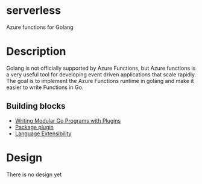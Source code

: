 # serverless
Azure functions for Golang

# Description
Golang is not officially supported by Azure Functions, but Azure functions is a very useful tool for developing event driven applications that scale rapidly. The goal is to implement the Azure Functions runtime in golang and make it easier to write Functions in Go.

## Building blocks 

- [Writing Modular Go Programs with Plugins](https://medium.com/learning-the-go-programming-language/writing-modular-go-programs-with-plugins-ec46381ee1a9)
- [Package plugin](https://golang.org/pkg/plugin/)
- [Language Extensibility](https://github.com/Azure/azure-functions-host/wiki/Language-Extensibility)

# Design 
There is no design yet
